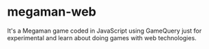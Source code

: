 # megaman-web
It's a Megaman game coded in JavaScript using GameQuery just for experimental and learn about doing games with web technologies.
